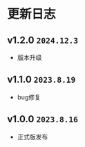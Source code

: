 # 更新日志

## v1.2.0 `2024.12.3`

- 版本升级

## v1.1.0 `2023.8.19`

- bug修复

## v1.0.0 `2023.8.16`

- 正式版发布
